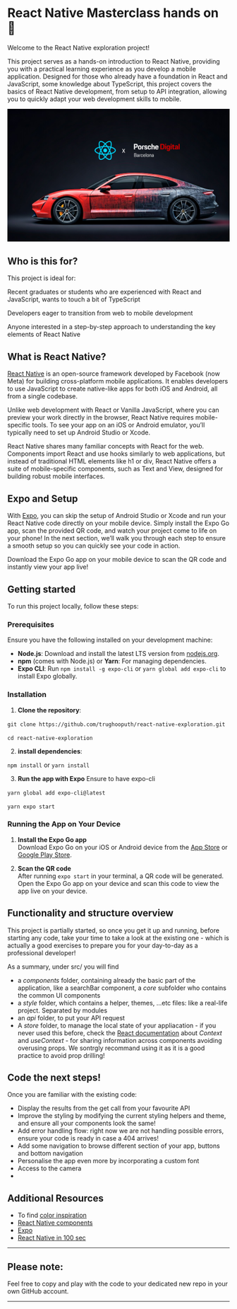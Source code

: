 # React Native Masterclass hands on 📖

Welcome to the React Native exploration project! 

This project serves as a hands-on introduction to React Native, providing you with a practical learning experience as you develop a mobile application. Designed for those who already have a foundation in React and JavaScript, some knowledge about TypeScript, this project covers the basics of React Native development, from setup to API integration, allowing you to quickly adapt your web development skills to mobile.

![Porsche Digital x React Native](assets/porsche%20digital%20x%20react%20native.png)

## Who is this for?
This project is ideal for:

Recent graduates or students who are experienced with React and JavaScript, wants to touch a bit of TypeScript

Developers eager to transition from web to mobile development

Anyone interested in a step-by-step approach to understanding the key elements of React Native

## What is React Native?

[React Native](https://reactnative.dev/docs/getting-started) is an open-source framework developed by Facebook (now Meta) for building cross-platform mobile applications. It enables developers to use JavaScript to create native-like apps for both iOS and Android, all from a single codebase.

Unlike web development with React or Vanilla JavaScript, where you can preview your work directly in the browser, React Native requires mobile-specific tools. To see your app on an iOS or Android emulator, you’ll typically need to set up Android Studio or Xcode.

React Native shares many familiar concepts with React for the web. Components import React and use hooks similarly to web applications, but instead of traditional HTML elements like h1 or div, React Native offers a suite of mobile-specific components, such as Text and View, designed for building robust mobile interfaces.

## Expo and Setup

With [Expo](https://expo.dev/), you can skip the setup of Android Studio or Xcode and run your React Native code directly on your mobile device. Simply install the Expo Go app, scan the provided QR code, and watch your project come to life on your phone! In the next section, we’ll walk you through each step to ensure a smooth setup so you can quickly see your code in action.

Download the Expo Go app on your mobile device to scan the QR code and instantly view your app live!


## Getting started


To run this project locally, follow these steps:

### Prerequisites

Ensure you have the following installed on your development machine:

- **Node.js**: Download and install the latest LTS version from [nodejs.org](https://nodejs.org/).
- **npm** (comes with Node.js) or **Yarn**: For managing dependencies.
- **Expo CLI**: Run `npm install -g expo-cli` or `yarn global add expo-cli` to install Expo globally.

### Installation

1. **Clone the repository**:

`git clone https://github.com/trughooputh/react-native-exploration.git`

`cd react-native-exploration`

2. **install dependencies**:

`npm install` or `yarn install`

3. **Run the app with Expo**
Ensure to have expo-cli

`yarn global add expo-cli@latest`

`yarn expo start`

### Running the App on Your Device

1. **Install the Expo Go app**  
   Download Expo Go on your iOS or Android device from the [App Store](https://apps.apple.com/app/expo-go/id982107779) or [Google Play Store](https://play.google.com/store/apps/details?id=host.exp.exponent).

2. **Scan the QR code**  
   After running `expo start` in your terminal, a QR code will be generated. Open the Expo Go app on your device and scan this code to view the app live on your device.


## Functionality and structure overview

This project is partially started, so once you get it up and running, before starting any code, take your time to take a look at the existing one - which is actually a good exercises to prepare you for your day-to-day as a professional developer!

As a summary, under src/ you will find

* a *components* folder, containing already the basic part of the application, like a searchBar component, a *core* subfolder who contains the common UI components
* a *style* folder, which contains a helper, themes, ...etc files: like a real-life project. Separated by modules
* an *api* folder, to put your API request
* A *store* folder, to manage the local state of your appliacation - if you never used this before, check the [React documentation](https://react.dev/learn/passing-data-deeply-with-context) about *Context* and *useContext* - for sharing information across components avoiding overusing props. We sontrgly recommand using it as it is a good practice to avoid prop drilling! 
  
## Code the next steps!

Once you are familiar with the existing code:

* Display the results from the get call from your favourite API
* Improve the styling by modifying the current styling helpers and theme, and ensure all your components look the same!
* Add error handling flow: right now we are not handling possible errors, ensure your code is ready in case a 404 arrives!
* Add some navigation to browse different section of your app, buttons and bottom navigation
* Personalise the app even more by incorporating a custom font
* Access to the camera
* 

## Additional Resources

* To find [color inspiration](https://colorhunt.co/)
* [React Native components](https://reactnative.dev/docs/components-and-apis)
* [Expo](https://expo.dev/)
* [React Native in 100 sec](https://www.youtube.com/watch?v=gvkqT_Uoahw)

---

## Please note:
Feel free to copy and play with the code to your dedicated new repo in your own GitHub account.

---
  
